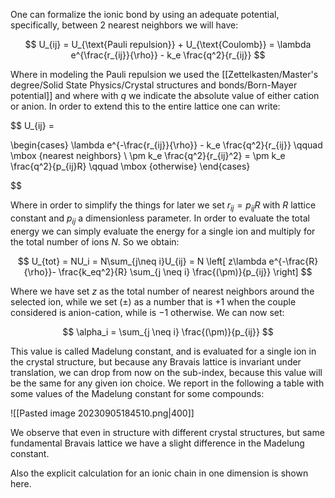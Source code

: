 One can formalize the ionic bond by using an adequate potential, specifically, between 2 nearest neighbors we will have:

$$ U_{ij} = U_{\text{Pauli repulsion}} + U_{\text{Coulomb}} = \lambda e^{\frac{r_{ij}}{\rho}} - k_e \frac{q^2}{r_{ij}} $$

Where in modeling the Pauli repulsion we used the [[Zettelkasten/Master's degree/Solid State Physics/Crystal structures and bonds/Born-Mayer potential]] and where with $q$ we indicate the absolute value of either cation or anion.
In order to extend this to the entire lattice one can write:

$$  U_{ij} = 

\begin{cases}
\lambda e^{-\frac{r_{ij}}{\rho}} - k_e \frac{q^2}{r_{ij}} \qquad \mbox {nearest neighbors} \\
\pm k_e \frac{q^2}{r_{ij}^2} = \pm k_e \frac{q^2}{p_{ij}R} \qquad \mbox {otherwise}
\end{cases}

$$

Where in order to simplify the things for later we set $r_{ij}=p_{ij}R$ with $R$ lattice constant and $p_{ij}$ a dimensionless parameter.
In order to evaluate the total energy we can simply evaluate the energy for a single ion and multiply for the total number of ions $N$. So we obtain:

$$ U_{tot} = NU_i = N\sum_{j\neq i}U_{ij} = N \left[ z\lambda e^{-\frac{R}{\rho}}-  \frac{k_eq^2}{R} \sum_{j \neq i} \frac{(\pm)}{p_{ij}} \right] $$

Where we have set $z$ as the total number of nearest neighbors around the selected ion, while we set $(\pm)$ as a number that is $+1$ when the couple considered is anion-cation, while is $-1$ otherwise.
We can now set:

$$ \alpha_i = \sum_{j \neq i} \frac{(\pm)}{p_{ij}} $$

This value is called Madelung constant, and is evaluated for a single ion in the crystal structure, but because any Bravais lattice is invariant under translation, we can drop from now on the sub-index, because this value will be the same for any given ion choice.
We report in the following a table with some values of the Madelung constant for some compounds:

![[Pasted image 20230905184510.png|400]]

We observe that even in structure with different crystal structures, but same fundamental Bravais lattice we have a slight difference in the Madelung constant.

Also the explicit calculation for an ionic chain in one dimension is shown here.
